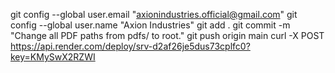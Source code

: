 git config --global user.email "axionindustries.official@gmail.com"
git config --global user.name "Axion Industries"
git add .
git commit -m "Change all PDF paths from pdfs/ to root."
git push origin main
curl -X POST https://api.render.com/deploy/srv-d2af26je5dus73cplfc0?key=KMySwX2RZWI